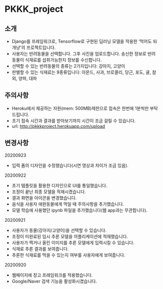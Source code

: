 # PKKK_project

## 소개
  - Django를 프레임워크로, Tensorflow로 구현된 딥러닝 모델을 적용한 '먹어도 되개냥'의 프로젝트입니다.
  - 사용자는 반려동물을 선택합니다. 그후 사진을 업로드합니다. 송신한 정보로 반려 동물이 식재료를 섭취가능한지 정보를 수신합니다.
  - 선택할 수 있는 반려동물의 종류는 2가지입니다: 강아지, 고양이
  - 판별할 수 있는 식재료는 9종류입니다: 아몬드, 사과, 브로콜리, 당근, 포도, 귤, 참외, 양파, 대파
  
## 주의사항
  - Heroku에서 제공하는 자원(mem: 500MB)제한으로 접속은 한번에 1분씩만 부탁드립니다.
  - 초기 접속 시간과 결과를 받아보기까지 시간이 조금 걸릴 수 있습니다.
  - url: http://pkkkproject.herokuapp.com/upload
  
## 변경사항
  20200923
  - 입력 폼의 디자인을 수정했습니다(시연 영상과 차이가 조금 있음).
  
  20200922
  - 초기 템플릿을 활용한 디자인으로 UI를 통일했습니다.
  - 조정이 끝난 최종 모델을 적재시켰습니다.
  - 결과 화면을 아이콘을 변경했습니다.
  - 음식을 사용자 애완동물에게 먹일 때 주의사항을 추가했습니다.
  - 모델 학습에 사용했던 ipynb 파일을 추가했습니다(웹 app과는 무관합니다).
  
  20200921 
  - 사용자가 동물(강아지/고양이)을 선택할 수 있습니다.
  - 조정이 미완료된 임시 추론 모델을 어플리케이션에 적재했습니다.
  - 사용자가 찍거나 올린 이미지를 추론 모델에게 입력시킬 수 있습니다.
  - 식재료 추론 결과를 보여줍니다.
  - 추론한 식재료를 먹을 수 있는지 여부를 사용자에게 보여줍니다.

  20200920
  - 웹페이지에 장고 프레임워크를 적용했습니다.
  - Google/Naver 검색 기능을 활성화시켰습니다.
